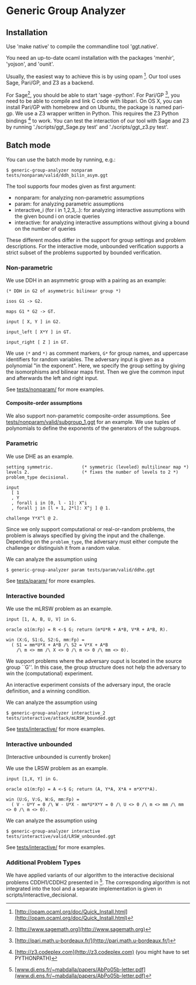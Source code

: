 # Generic Group Analyzer

## Installation

Use 'make native' to compile the commandline tool 'ggt.native'.

You need an up-to-date ocaml installation with the packages
'menhir', 'yojson', and 'ounit'.

Usually, the easiest way to achieve this is by using opam [^opam]. Our tool
uses Sage, Pari/GP, and Z3 as a backend.

For Sage[^Sage], you should be able to start 'sage -python'. For Pari/GP
[^Pari], you need to be able to compile and link C code with libpari.
On OS X, you can install Pari/GP with homebrew and on Ubuntu, the package
is named pari-gp. We use a Z3 wrapper written in Python. This requires the Z3
Python bindings [^Z3Py] to work. You can test the interaction of our tool with
Sage and Z3 by running './scripts/ggt_Sage.py test' and './scripts/ggt_z3.py test'.

[^opam]: [http://opam.ocaml.org/doc/Quick_Install.html](http://opam.ocaml.org/doc/Quick_Install.html)
[^Sage]: [http://www.sagemath.org](http://www.sagemath.org)
[^Pari]: [http://pari.math.u-bordeaux.fr/](http://pari.math.u-bordeaux.fr/)
[^Z3Py]: [http://z3.codeplex.com](http://z3.codeplex.com) (you might have to set PYTHONPATH)

## Batch mode

You can use the batch mode by running, e.g.:

~~~~~
$ generic-group-analyzer nonparam tests/nonparam/valid/ddh_bilin_asym.ggt
~~~~~

The tool supports four modes given as first argument:
- nonparam: for analyzing non-parametric assumptions
- param: for analyzing parametric assumptions
- interactive_i (for i in 1,2,3,..): for analyzing interactive assumptions
    with the given bound i on oracle queries
- interactive: for analyzing interactive assumptions without giving
    a bound on the number of queries

These different modes differ in the support for group settings and problem
descriptions. For the interactive mode, unbounded verification supports
a strict subset of the problems supported by bounded verification.

### Non-parametric

We use DDH in an asymmetric group with a pairing as an example:

~~~~~
(* DDH in G2 of asymmetric bilinear group *)

isos G1 -> G2.

maps G1 * G2 -> GT.

input [ X, Y ] in G2.

input_left [ X*Y ] in GT.

input_right [ Z ] in GT.
~~~~~

We use ``(*`` and ``*)`` as comment markers, ``G*`` for group names,
and uppercase identifiers for random variables. The adversary input is
given as a polynomial "in the exponent". Here, we specify the group
setting by giving the isomorphisms and bilinear maps first.
Then we give the common input and afterwards the left and right
input.

See [tests/nonparam/](tests/nonparam/) for more examples.

#### Composite-order assumptions

We also support non-parametric composite-order assumptions.
See [tests/nonparam/valid/subgroup_1.ggt](tests/nonparam/valid/subgroup_1.ggt)
for an example. We use tuples of polynomials to define the exponents
of the generators of the subgroups.

### Parametric

We use DHE as an example.

~~~
setting symmetric.           (* symmetric (leveled) multilinear map *)
levels 2.                    (* fixes the number of levels to 2 *)
problem_type decisional.

input
  [ 1
  , Y
  , forall i in [0, l - 1]: X^i
  , forall j in [l + 1, 2*l]: X^j ] @ 1.

challenge Y*X^l @ 2.
~~~

Since we only support computational or real-or-random problems, the problem
is always specified by giving the input and the challenge. Depending on
the ``problem_type``, the adversary must either compute the challenge
or distinguish it from a random value.

We can analyze the assumption using

~~~~~
$ generic-group-analyzer param tests/param/valid/ddhe.ggt
~~~~~


See [tests/param/](tests/param/) for more examples.

### Interactive bounded

We use the mLRSW problem as an example.

~~~~~
input [1, A, B, U, V] in G.

oracle o1(m:Fp) = R <-$ G; return (m*U*R + A*B, V*R + A*B, R).

win (X:G, S1:G, S2:G, mm:Fp) =
  ( S1 = mm*U*X + A*B /\ S2 = V*X + A*B
    /\ m <> mm /\ X <> 0 /\ m <> 0 /\ mm <> 0).
~~~~~

We support problems where the adversary ouput is located in the
source group ``G''. In this case, the group structure does not help
the adversary to win the (computational) experiment.

An interactive experiment consists of the adversary input,
the oracle definition, and a winning condition.

We can analyze the assumption using

~~~~~
$ generic-group-analyzer interactive_2 tests/interactive/attack/mLRSW_bounded.ggt
~~~~~

See [tests/interactive/](tests/interactive/) for more examples.

### Interactive unbounded
[Interactive unbounded is currently broken]

We use the LRSW problem as an example.

~~~~~
input [1,X, Y] in G.

oracle o1(m:Fp) = A <-$ G; return (A, Y*A, X*A + m*X*Y*A).

win (U:G, V:G, W:G, mm:Fp) =
  ( V - U*Y = 0 /\ W - U*X - mm*U*X*Y = 0 /\ U <> 0 /\ m <> mm /\ mm <> 0 /\ m <> 0).
~~~~~

We can analyze the assumption using

~~~~~
$ generic-group-analyzer interactive tests/interactive/valid/LRSW_unbounded.ggt
~~~~~

See [tests/interactive/](tests/interactive/) for more examples.

### Additional Problem Types

We have applied variants of our algorithm to the
interactive decisional problems CDDH1/CDDH2 presented
in [^IDDH]. The corresponding algorithm is not integrated
into the tool and a separate implementation is given in
scripts/interactive_decisional.

[^IDDH]: [www.di.ens.fr/~mabdalla/papers/AbPo05b-letter.pdf](www.di.ens.fr/~mabdalla/papers/AbPo05b-letter.pdf)